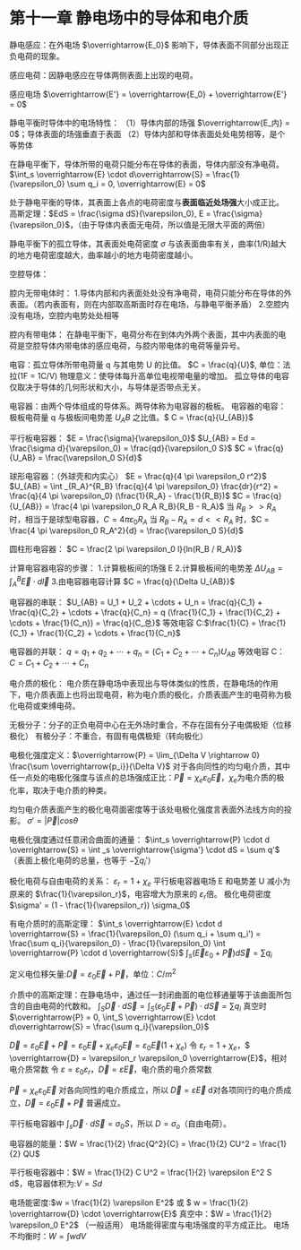 # 第十一章 静电场中的导体和电介质

静电感应：在外电场 $\overrightarrow{E_0}$ 影响下，导体表面不同部分出现正负电荷的现象。

感应电荷：因静电感应在导体两侧表面上出现的电荷。

感应电场 $\overrightarrow{E'} = \overrightarrow{E_0} + \overrightarrow{E'} = 0$

静电平衡时导体中的电场特性：
（1）导体内部的场强 $\overrightarrow{E_内} = 0$；导体表面的场强垂直于表面
（2）导体内部和导体表面处处电势相等，是个等势体

在静电平衡下，导体所带的电荷只能分布在导体的表面，导体内部没有净电荷。
$\int_s \overrightarrow{E} \cdot d\overrightarrow{S} = \frac{1}{\varepsilon_0} \sum q_i = 0, \overrightarrow{E} = 0$

处于静电平衡的导体，其表面上各点的电荷密度与**表面临近处场强**大小成正比。
高斯定理：$EdS = \frac{\sigma dS}{\varepsilon_0}, E = \frac{\sigma}{\varepsilon_0}$，（由于导体内表面无电荷，所以值是无限大平面的两倍）

静电平衡下的孤立导体，其表面处电荷密度 $\sigma$ 与该表面曲率有关，曲率(1/R)越大的地方电荷密度越大，曲率越小的地方电荷密度越小。

空腔导体：

腔内无带电体时：
1.导体内部和内表面处处没有净电荷，电荷只能分布在导体的外表面。（若内表面有，则在内部取高斯面时存在电场，与静电平衡矛盾）
2.空腔内没有电场，空腔内电势处处相等

腔内有带电体：
在静电平衡下，电荷分布在到体内外两个表面，其中内表面的电荷是空腔导体内带电体的感应电荷，与腔内带电体的电荷等量异号。


电容：孤立导体所带电荷量 q 与其电势 U 的比值。 $C = \frac{q}{U}$, 单位：法拉(1F = 1C/V)
物理意义：使导体每升高单位电视带电量的增加。
孤立导体的电容仅取决于导体的几何形状和大小，与导体是否带点无关。

电容器：由两个导体组成的导体系。两导体称为电容器的极板。
电容器的电容：极板电荷量 q 与极板间电势差 $U_AB$ 之比值。$ C = \frac{q}{U_{AB}}$

平行板电容器：
$E = \frac{\sigma}{\varepsilon_0}$
$U_{AB} = Ed = \frac{\sigma d}{\varepsilon_0} = \frac{qd}{\varepsilon_0 S}$
$C = \frac{q}{U_AB} = \frac{\varepsilon_0 S}{d}$

球形电容器：（外球壳和内实心）
$E = \frac{q}{4 \pi \varepsilon_0 r^2}$
$U_{AB} = \int _{R_A}^{R_B} \frac{q}{4 \pi \varepsilon_0} \frac{dr}{r^2} = \frac{q}{4 \pi \varepsilon_0} (\frac{1}{R_A} - \frac{1}{R_B})$
$C = \frac{q}{U_{AB}} = \frac{4 \pi \varepsilon_0 R_A R_B}{R_B - R_A}$
当 $R_B >> R_A$ 时，相当于是球型电容器，$C = 4 \pi \varepsilon_0 R_A$
当 $R_B - R_A = d << R_A$ 时，$C = \frac{4 \pi \varepsilon_0 R_A^2}{d} = \frac{\varepsilon_0 S}{d}$ 

圆柱形电容器：
$C = \frac{2 \pi \varepsilon_0 l}{ln(R_B / R_A)}$

计算电容器电容的步骤：
1.计算极板间的场强 E
2.计算极板间的电势差 $\Delta U_{AB} = \int _A ^B \overrightarrow{E} \cdot d \overrightarrow{l}$
3.由电容器电容计算 $C = \frac{q}{\Delta U_{AB}}$

电容器的串联：
$U_{AB} = U_1 + U_2 + \cdots + U_n = \frac{q}{C_1} + \frac{q}{C_2} + \cdots + \frac{q}{C_n} = q (\frac{1}{C_1} + \frac{1}{C_2} + \cdots + \frac{1}{C_n}) = \frac{q}{C_总}$
等效电容 C:$\frac{1}{C} = \frac{1}{C_1} + \frac{1}{C_2} + \cdots + \frac{1}{C_n}$

电容器的并联：
$q = q_1 + q_2 + \cdots + q_n = (C_1 + C_2 + \cdots + C_n) U_{AB}$
等效电容 C：$C = C_1 + C_2 + \cdots + C_n$ 

电介质的极化：
电介质在静电场中表现出与导体类似的性质，在静电场的作用下，电介质表面上也将出现电荷，称为电介质的极化，介质表面产生的电荷称为极化电荷或束缚电荷。

无极分子：分子的正负电荷中心在无外场时重合，不存在固有分子电偶极矩（位移极化）
有极分子：不重合，有固有电偶极矩（转向极化）

电极化强度定义：$\overrightarrow{P} = \lim_{\Delta V \rightarrow 0} \frac{\sum \overrightarrow{p_i}}{\Delta V}$
对于各向同性的均匀电介质，其中任一点处的电极化强度与该点的总场强成正比：$\overrightarrow{P} = \chi_e \varepsilon_0 \overrightarrow{E}，\chi_e$为电介质的极化率，取决于电介质的种类。

均匀电介质表面产生的极化电荷面密度等于该处电极化强度言表面外法线方向的投影。
$\sigma' = |\overrightarrow{P}|cos \theta$

电极化强度通过任意闭合曲面的通量：
$\int_s \overrightarrow{P} \cdot d \overrightarrow{S} = \int _s \overrightarrow{\sigma'} \cdot dS = \sum q'$（表面上极化电荷的总量，也等于 $-\sum q_i'$）

极化电荷与自由电荷的关系：
$\varepsilon_r = 1 + \chi_e$
平行板电容器电场 E 和电势差 U 减小为原来的 $\frac{1}{\varepsilon_r}$，电容增大为原来的 $\varepsilon_r$倍。
极化电荷密度 $\sigma' = (1 - \frac{1}{\varepsilon_r}) \sigma_0$

有电介质时的高斯定理：
$\int_s \overrightarrow{E} \cdot d \overrightarrow{S} = \frac{1}{\varepsilon_0} (\sum q_i + \sum q_i') = \frac{\sum q_i}{\varepsilon_0} - \frac{1}{\varepsilon_0} \int \overrightarrow{P} \cdot d \overrightarrow{S}$
$\int_s(\overrightarrow{E} \varepsilon_0 + \overrightarrow{P}) d\overrightarrow{S} = \sum q_i$

定义电位移矢量:$\overrightarrow{D} = \varepsilon_0 \overrightarrow{E} + \overrightarrow{P}$，单位：$C/m^2$

介质中的高斯定理：在静电场中，通过任一封闭曲面的电位移通量等于该曲面所包含的自由电荷的代数和。
$\int_S \overrightarrow{D} \cdot d\overrightarrow{S} = \int_S(\varepsilon_0 \overrightarrow{E} + \overrightarrow{P}) \cdot d \overrightarrow{S} = \sum q_i$
真空时 $\overrightarrow{P} = 0, \int_S \overrightarrow{E} \cdot d\overrightarrow{S}  = \frac{\sum q_i}{\varepsilon_0}$

$\overrightarrow{D} = \varepsilon_0 \overrightarrow{E} + \overrightarrow{P} = \varepsilon_0 \overrightarrow{E} + \chi_e \varepsilon_0 \overrightarrow{E} = \varepsilon_0 \overrightarrow{E} (1 + \chi_e)$
令 $\varepsilon_r = 1 + \chi_e$，$ \overrightarrow{D} = \varepsilon_r \varepsilon_0 \overrightarrow{E}$，相对电介质常数
令 $\varepsilon = \varepsilon_0 \varepsilon_r$，$\overrightarrow{D} = \varepsilon \overrightarrow{E}$，电介质的电介质常数

$\overrightarrow{P} = \chi_e \varepsilon_0 \overrightarrow{E}$ 对各向同性的电介质成立，所以 $\overrightarrow{D} = \varepsilon \overrightarrow{E}$ d对各项同行的电介质成立，$\overrightarrow{D} = \varepsilon_0 \overrightarrow{E} + \overrightarrow{P}$ 普遍成立。

平行板电容器中 $\int_s \overrightarrow{D} \cdot d \overrightarrow{S} = \sigma_0 S$，所以 $D = \sigma_o$（自由电荷）。

电容器的能量：$W = \frac{1}{2} \frac{Q^2}{C} = \frac{1}{2} CU^2 = \frac{1}{2} QU$

平行板电容器中：$W = \frac{1}{2} C U^2 = \frac{1}{2} \varepsilon E^2 S d$，电容器体积为:$V = Sd$

电场能密度:$w = \frac{1}{2} \varepsilon E^2$ 或 $ w = \frac{1}{2} \overrightarrow{D} \cdot \overrightarrow{E}$
真空中：$W = \frac{1}{2} \varepsilon_0 E^2$ （一般适用）
电场能得密度与电场强度的平方成正比。
电场不均衡时：$W = \int w dV$
